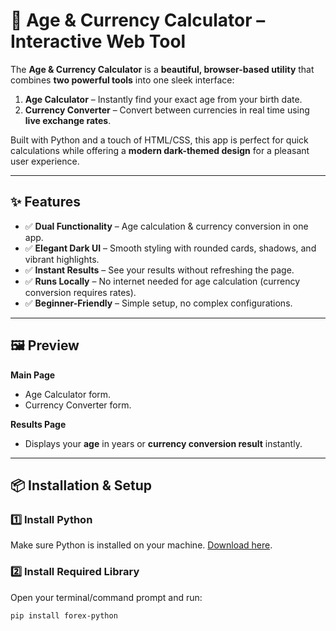 # 🌟 Age & Currency Calculator – Interactive Web Tool  

The **Age & Currency Calculator** is a **beautiful, browser-based utility** that combines **two powerful tools** into one sleek interface:  
1. **Age Calculator** – Instantly find your exact age from your birth date.  
2. **Currency Converter** – Convert between currencies in real time using **live exchange rates**.  

Built with Python and a touch of HTML/CSS, this app is perfect for quick calculations while offering a **modern dark-themed design** for a pleasant user experience.  

---

## ✨ Features  
- ✅ **Dual Functionality** – Age calculation & currency conversion in one app.  
- ✅ **Elegant Dark UI** – Smooth styling with rounded cards, shadows, and vibrant highlights.  
- ✅ **Instant Results** – See your results without refreshing the page.  
- ✅ **Runs Locally** – No internet needed for age calculation (currency conversion requires rates).  
- ✅ **Beginner-Friendly** – Simple setup, no complex configurations.  

---

## 🖼 Preview  
**Main Page**  
- Age Calculator form.  
- Currency Converter form.  

**Results Page**  
- Displays your **age** in years or **currency conversion result** instantly.  

---

## 📦 Installation & Setup  

### 1️⃣ Install Python  
Make sure Python is installed on your machine. [Download here](https://www.python.org/downloads/).  

### 2️⃣ Install Required Library  
Open your terminal/command prompt and run:  
```bash
pip install forex-python
